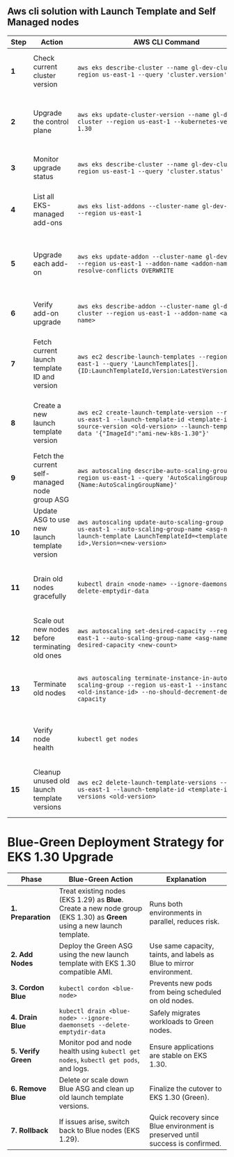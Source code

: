 
Aws cli solution with Launch Template and Self Managed nodes
--------------------------------------------------------------

| **Step** | **Action** | **AWS CLI Command** | **Notes** |
|---------|------------|----------------------|-----------|
| **1** | Check current cluster version | `aws eks describe-cluster --name gl-dev-cluster --region us-east-1 --query 'cluster.version'` | Ensure you're upgrading from 1.29 to 1.30. |
| **2** | Upgrade the control plane | `aws eks update-cluster-version --name gl-dev-cluster --region us-east-1 --kubernetes-version 1.30` | AWS automatically upgrades control plane nodes one by one. |
| **3** | Monitor upgrade status | `aws eks describe-cluster --name gl-dev-cluster --region us-east-1 --query 'cluster.status'` | Wait until the status changes to `ACTIVE`. |
| **4** | List all EKS-managed add-ons | `aws eks list-addons --cluster-name gl-dev-cluster --region us-east-1` | Identify installed add-ons before upgrading. |
| **5** | Upgrade each add-on | `aws eks update-addon --cluster-name gl-dev-cluster --region us-east-1 --addon-name <addon-name> --resolve-conflicts OVERWRITE` | Replace `<addon-name>` with add-ons like `vpc-cni`, `kube-proxy`, `coredns`. |
| **6** | Verify add-on upgrade | `aws eks describe-addon --cluster-name gl-dev-cluster --region us-east-1 --addon-name <addon-name>` | Ensure all add-ons are successfully upgraded. |
| **7** | Fetch current launch template ID and version | `aws ec2 describe-launch-templates --region us-east-1 --query 'LaunchTemplates[].{ID:LaunchTemplateId,Version:LatestVersionNumber}'` | Identify the latest launch template version used by self-managed nodes. |
| **8** | Create a new launch template version | `aws ec2 create-launch-template-version --region us-east-1 --launch-template-id <template-id> --source-version <old-version> --launch-template-data '{"ImageId":"ami-new-k8s-1.30"}'` | Ensure the new version uses an AMI compatible with **EKS 1.30**. |
| **9** | Fetch the current self-managed node group ASG | `aws autoscaling describe-auto-scaling-groups --region us-east-1 --query 'AutoScalingGroups[].{Name:AutoScalingGroupName}'` | Identify the Auto Scaling Group (ASG) associated with the nodes. |
| **10** | Update ASG to use new launch template version | `aws autoscaling update-auto-scaling-group --region us-east-1 --auto-scaling-group-name <asg-name> --launch-template LaunchTemplateId=<template-id>,Version=<new-version>` | Ensures new nodes are launched with the updated version. |
| **11** | Drain old nodes gracefully | `kubectl drain <node-name> --ignore-daemonsets --delete-emptydir-data` | Prevents pod disruption and ensures safe termination of old nodes. |
| **12** | Scale out new nodes before terminating old ones | `aws autoscaling set-desired-capacity --region us-east-1 --auto-scaling-group-name <asg-name> --desired-capacity <new-count>` | Add new nodes first to avoid downtime. |
| **13** | Terminate old nodes | `aws autoscaling terminate-instance-in-auto-scaling-group --region us-east-1 --instance-id <old-instance-id> --no-should-decrement-desired-capacity` | Ensures rolling replacement without reducing capacity. |
| **14** | Verify node health | `kubectl get nodes` | Ensure all nodes are ready and running **EKS 1.30**. |
| **15** | Cleanup unused old launch template versions | `aws ec2 delete-launch-template-versions --region us-east-1 --launch-template-id <template-id> --versions <old-version>` | Remove outdated versions for security and best practices. |





# Blue-Green Deployment Strategy for EKS 1.30 Upgrade

| **Phase**        | **Blue-Green Action**                                                                 | **Explanation**                                                                 |
|------------------|----------------------------------------------------------------------------------------|---------------------------------------------------------------------------------|
| **1. Preparation** | Treat existing nodes (EKS 1.29) as **Blue**. Create a new node group (EKS 1.30) as **Green** using a new launch template. | Runs both environments in parallel, reduces risk.                             |
| **2. Add Nodes**   | Deploy the Green ASG using the new launch template with EKS 1.30 compatible AMI.     | Use same capacity, taints, and labels as Blue to mirror environment.           |
| **3. Cordon Blue** | `kubectl cordon <blue-node>`                                                         | Prevents new pods from being scheduled on old nodes.                           |
| **4. Drain Blue**  | `kubectl drain <blue-node> --ignore-daemonsets --delete-emptydir-data`              | Safely migrates workloads to Green nodes.                                      |
| **5. Verify Green**| Monitor pod and node health using `kubectl get nodes`, `kubectl get pods`, and logs. | Ensure applications are stable on EKS 1.30.                                    |
| **6. Remove Blue** | Delete or scale down Blue ASG and clean up old launch template versions.             | Finalize the cutover to EKS 1.30 (Green).                                      |
| **7. Rollback**    | If issues arise, switch back to Blue nodes (EKS 1.29).                              | Quick recovery since Blue environment is preserved until success is confirmed. |
